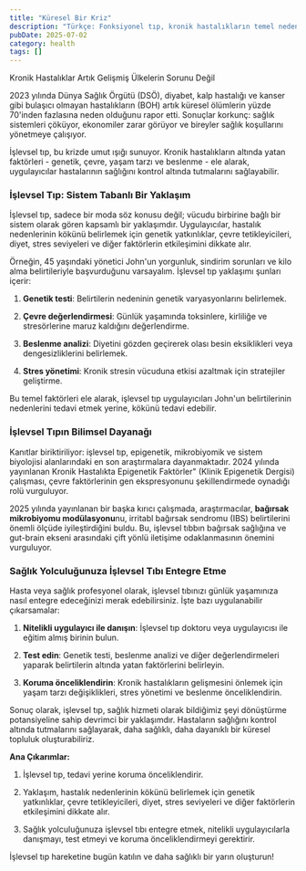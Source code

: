 ```yaml
---
title: "Küresel Bir Kriz"
description: "Türkçe: Fonksiyonel tıp, kronik hastalıkların temel nedenlerini - genetik, çevre, yaşam şekli - e..."
pubDate: 2025-07-02
category: health
tags: []
---
```


Kronik Hastalıklar Artık Gelişmiş Ülkelerin Sorunu Değil

2023 yılında Dünya Sağlık Örgütü (DSÖ), diyabet, kalp hastalığı ve kanser gibi bulaşıcı olmayan hastalıkların (BOH) artık küresel ölümlerin yüzde 70'inden fazlasına neden olduğunu rapor etti. Sonuçlar korkunç: sağlık sistemleri çöküyor, ekonomiler zarar görüyor ve bireyler sağlık koşullarını yönetmeye çalışıyor.

İşlevsel tıp, bu krizde umut ışığı sunuyor. Kronik hastalıkların altında yatan faktörleri - genetik, çevre, yaşam tarzı ve beslenme - ele alarak, uygulayıcılar hastalarının sağlığını kontrol altında tutmalarını sağlayabilir.

### İşlevsel Tıp: Sistem Tabanlı Bir Yaklaşım

İşlevsel tıp, sadece bir moda söz konusu değil; vücudu birbirine bağlı bir sistem olarak gören kapsamlı bir yaklaşımdır. Uygulayıcılar, hastalık nedenlerinin kökünü belirlemek için genetik yatkınlıklar, çevre tetikleyicileri, diyet, stres seviyeleri ve diğer faktörlerin etkileşimini dikkate alır.

Örneğin, 45 yaşındaki yönetici John'un yorgunluk, sindirim sorunları ve kilo alma belirtileriyle başvurduğunu varsayalım. İşlevsel tıp yaklaşımı şunları içerir:

1. **Genetik testi**: Belirtilerin nedeninin genetik varyasyonlarını belirlemek.

2. **Çevre değerlendirmesi**: Günlük yaşamında toksinlere, kirliliğe ve stresörlerine maruz kaldığını değerlendirme.

3. **Beslenme analizi**: Diyetini gözden geçirerek olası besin eksiklikleri veya dengesizliklerini belirlemek.

4. **Stres yönetimi**: Kronik stresin vücuduna etkisi azaltmak için stratejiler geliştirme.

Bu temel faktörleri ele alarak, işlevsel tıp uygulayıcıları John'un belirtilerinin nedenlerini tedavi etmek yerine, kökünü tedavi edebilir.

### İşlevsel Tıpın Bilimsel Dayanağı

Kanıtlar biriktiriliyor: işlevsel tıp, epigenetik, mikrobiyomik ve sistem biyolojisi alanlarındaki en son araştırmalara dayanmaktadır. 2024 yılında yayınlanan Kronik Hastalıkta Epigenetik Faktörler" (Klinik Epigenetik Dergisi) çalışması, çevre faktörlerinin gen ekspresyonunu şekillendirmede oynadığı rolü vurguluyor.

2025 yılında yayınlanan bir başka kırıcı çalışmada, araştırmacılar, **bağırsak mikrobiyomu modülasyonu**nu, irritabl bağırsak sendromu (IBS) belirtilerini önemli ölçüde iyileştirdiğini buldu. Bu, işlevsel tıbbın bağırsak sağlığına ve gut-brain ekseni arasındaki çift yönlü iletişime odaklanmasının önemini vurguluyor.

### Sağlık Yolculuğunuza İşlevsel Tıbı Entegre Etme

Hasta veya sağlık profesyonel olarak, işlevsel tıbınızı günlük yaşamınıza nasıl entegre edeceğinizi merak edebilirsiniz. İşte bazı uygulanabilir çıkarsamalar:

1. **Nitelikli uygulayıcı ile danışın**: İşlevsel tıp doktoru veya uygulayıcısı ile eğitim almış birinin bulun.

2. **Test edin**: Genetik testi, beslenme analizi ve diğer değerlendirmeleri yaparak belirtilerin altında yatan faktörlerini belirleyin.

3. **Koruma önceliklendirin**: Kronik hastalıkların gelişmesini önlemek için yaşam tarzı değişiklikleri, stres yönetimi ve beslenme önceliklendirin.

Sonuç olarak, işlevsel tıp, sağlık hizmeti olarak bildiğimiz şeyi dönüştürme potansiyeline sahip devrimci bir yaklaşımdır. Hastaların sağlığını kontrol altında tutmalarını sağlayarak, daha sağlıklı, daha dayanıklı bir küresel topluluk oluşturabiliriz.

**Ana Çıkarımlar:**

1. İşlevsel tıp, tedavi yerine koruma önceliklendirir.

2. Yaklaşım, hastalık nedenlerinin kökünü belirlemek için genetik yatkınlıklar, çevre tetikleyicileri, diyet, stres seviyeleri ve diğer faktörlerin etkileşimini dikkate alır.

3. Sağlık yolculuğunuza işlevsel tıbı entegre etmek, nitelikli uygulayıcılarla danışmayı, test etmeyi ve koruma önceliklendirmeyi gerektirir.

İşlevsel tıp hareketine bugün katılın ve daha sağlıklı bir yarın oluşturun!